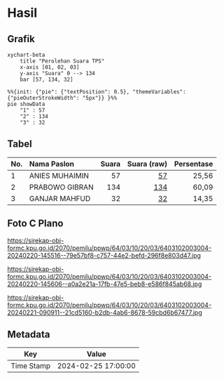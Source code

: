 # Hasil

## Grafik

```mermaid
xychart-beta
    title "Perolehan Suara TPS"
    x-axis [01, 02, 03]
    y-axis "Suara" 0 --> 134
    bar [57, 134, 32]
```

```mermaid
%%{init: {"pie": {"textPosition": 0.5}, "themeVariables": {"pieOuterStrokeWidth": "5px"}} }%%
pie showData
    "1" : 57
    "2" : 134
    "3" : 32
```

## Tabel

| No. | Nama Paslon    | Suara | Suara (raw) | Persentase |
|:--- |:-------------- | -----:| -----------:| ----------:|
| 1   | ANIES MUHAIMIN | 57    | [57][p-1]   | 25,56      |
| 2   | PRABOWO GIBRAN | 134   | [134][p-2]  | 60,09      |
| 3   | GANJAR MAHFUD  | 32    | [32][p-3]   | 14,35      |


[p-1]: https://github.com/gigit-pemilu/pemilu-2024-64-kalimantan-timur/blob/main/pilpres/hitung-suara/sub/64-kalimantan-timur/sub/03-berau/sub/10-tabalar/sub/2003-tubaan/sub/004-tps/sub/paslon-1.txt
[p-2]: https://github.com/gigit-pemilu/pemilu-2024-64-kalimantan-timur/blob/main/pilpres/hitung-suara/sub/64-kalimantan-timur/sub/03-berau/sub/10-tabalar/sub/2003-tubaan/sub/004-tps/sub/paslon-2.txt
[p-3]: https://github.com/gigit-pemilu/pemilu-2024-64-kalimantan-timur/blob/main/pilpres/hitung-suara/sub/64-kalimantan-timur/sub/03-berau/sub/10-tabalar/sub/2003-tubaan/sub/004-tps/sub/paslon-3.txt

## Foto C Plano

https://sirekap-obj-formc.kpu.go.id/2070/pemilu/ppwp/64/03/10/20/03/6403102003004-20240220-145516--79e57bf8-c757-44e2-befd-296f8e803d47.jpg

https://sirekap-obj-formc.kpu.go.id/2070/pemilu/ppwp/64/03/10/20/03/6403102003004-20240220-145606--a0a2e21a-17fb-47e5-beb8-e586f845ab68.jpg

https://sirekap-obj-formc.kpu.go.id/2070/pemilu/ppwp/64/03/10/20/03/6403102003004-20240221-090911--21cd5160-b2db-4ab6-8678-59cbd6b67477.jpg


## Metadata

| Key        | Value               |
| ---------- | ------------------- |
| Time Stamp | 2024-02-25 17:00:00 |



